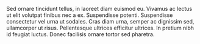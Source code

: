 Sed ornare tincidunt tellus, in laoreet diam euismod eu. Vivamus ac lectus ut elit volutpat finibus nec a ex. Suspendisse potenti. Suspendisse consectetur vel urna ut sodales. Cras diam urna, semper ac dignissim sed, ullamcorper ut risus. Pellentesque ultrices efficitur ultrices. In pretium nibh id feugiat luctus. Donec facilisis ornare tortor sed pharetra.